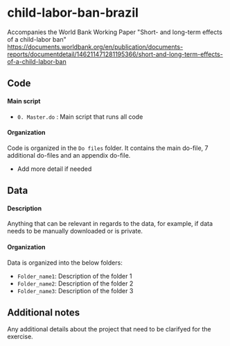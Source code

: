 # child-labor-ban-brazil
Accompanies the World Bank Working Paper "Short- and long-term effects of a child-labor ban"
https://documents.worldbank.org/en/publication/documents-reports/documentdetail/146211471281195366/short-and-long-term-effects-of-a-child-labor-ban

## Code

#### Main script
* `0. Master.do` : Main script that runs all code

#### Organization
Code is organized in the `Do files` folder. It contains the main do-file, 7 additional do-files and an appendix do-file. 
* Add more detail if needed

## Data

#### Description
Anything that can be relevant in regards to the data, for example, if data needs to be manually downloaded or is private.

#### Organization
Data is organized into the below folders:

* `Folder_name1`: Description of the folder 1
* `Folder_name2`: Description of the folder 2
* `Folder_name3`: Description of the folder 3

## Additional notes
Any additional details about the project that need to be clarifyed for the exercise.

